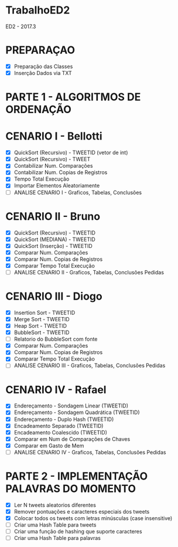 # TrabalhoED2
ED2 - 2017.3
# PREPARAÇAO
- [x] Preparação das Classes
- [x] Inserção Dados via TXT

# PARTE 1 - ALGORITMOS DE ORDENAÇÃO

# CENARIO I - Bellotti
- [x] QuickSort (Recursivo) - TWEETID (vetor de int)
- [x] QuickSort (Recursivo) - TWEET
- [x] Contabilizar Num. Comparações
- [x] Contabilizar Num. Copias de Registros
- [x] Tempo Total Execução
- [x] Importar Elementos Aleatoriamente
- [ ] ANALISE CENARIO I -  Graficos, Tabelas, Conclusões

# CENARIO II - Bruno
- [x] QuickSort (Recursivo) - TWEETID
- [x] QuickSort (MEDIANA) - TWEETID
- [x] QuickSort (Inserção) - TWEETID
- [x] Comparar Num. Comparações
- [x] Comparar Num. Copias de Registros
- [x] Comparar Tempo Total Execução
- [ ] ANALISE CENARIO II -  Graficos, Tabelas, Conclusões Pedidas

# CENARIO III -  Diogo
- [x] Insertion Sort - TWEETID
- [x] Merge Sort - TWEETID
- [x] Heap Sort - TWEETID
- [x] BubbleSort - TWEETID
- [ ] Relatorio do BubbleSort com fonte
- [x] Comparar Num. Comparações
- [x] Comparar Num. Copias de Registros
- [x] Comparar Tempo Total Execução
- [ ] ANALISE CENARIO III -  Graficos, Tabelas, Conclusões Pedidas

# CENARIO IV - Rafael
- [x] Endereçamento - Sondagem Linear (TWEETID)
- [x] Endereçamento - Sondagem Quadrática (TWEETID)
- [x] Endereçamento - Duplo Hash (TWEETID)
- [x] Encadeamento Separado (TWEETID)
- [x] Encadeamento Coalescido (TWEETID)
- [x] Comparar em Num de Comparações de Chaves
- [x] Comparar em Gasto de Mem
- [ ] ANALISE CENARIO IV -  Graficos, Tabelas, Conclusões Pedidas

# PARTE 2 - IMPLEMENTAÇÃO PALAVRAS DO MOMENTO
- [x] Ler N tweets aleatorios diferentes
- [x] Remover pontuações e caracteres especiais dos tweets
- [x] Colocar todos os tweets com letras minúsculas (case insensitive)
- [ ] Criar uma Hash Table para tweets
- [ ] Criar uma função de hashing que suporte caracteres
- [ ] Criar uma Hash Table para palavras
